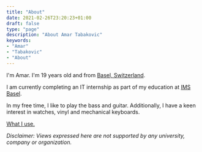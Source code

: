 ```yaml
---
title: "About"
date: 2021-02-26T23:20:23+01:00
draft: false
type: "page"
description: "About Amar Tabakovic"
keywords:
- "Amar"
- "Tabakovic"
- "About"
---
```


I'm Amar. I'm 19 years old and from [Basel, Switzerland](https://en.wikipedia.org/wiki/Basel).

I am currently completing an IT internship as part of my education at [IMS Basel](https://wg.edubs.ch/schulprofil/ims).

In my free time, I like to play the bass and guitar. Additionally, I have a keen interest in watches, vinyl and mechanical keyboards.

[What I use.](http://localhost:1313/uses)

*Disclaimer: Views expressed here are not supported by any university, company or organization.*